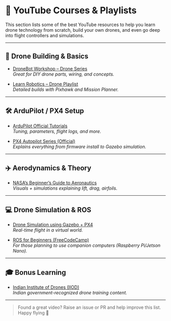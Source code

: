 # 🎥 YouTube Courses & Playlists

This section lists some of the best YouTube resources to help you learn drone technology from scratch, build your own drones, and even go deep into flight controllers and simulations.

---

## 🧱 Drone Building & Basics

- [DroneBot Workshop – Drone Series](https://youtube.com/playlist?list=PLGZLicZ6AqBdbeuCm8Lxa0SkTAVOe_dvz)  
  _Great for DIY drone parts, wiring, and concepts._

- [Learn Robotics – Drone Playlist](https://www.youtube.com/playlist?list=PLnnwYy2SLcZ55sAY3Py6_0qGu5zAFj0rw)  
  _Detailed builds with Pixhawk and Mission Planner._

---

## 🛠️ ArduPilot / PX4 Setup

- [ArduPilot Official Tutorials](https://www.youtube.com/user/ArduPilotDev/videos)  
  _Tuning, parameters, flight logs, and more._

- [PX4 Autopilot Series (Official)](https://www.youtube.com/c/PX4Autopilot/playlists)  
  _Explains everything from firmware install to Gazebo simulation._

---

## ✈️ Aerodynamics & Theory

- [NASA’s Beginner’s Guide to Aeronautics](https://www.youtube.com/playlist?list=PL06C90612C8B7891F)  
  _Visuals + simulations explaining lift, drag, airfoils._

---

## 💻 Drone Simulation & ROS

- [Drone Simulation using Gazebo + PX4](https://www.youtube.com/watch?v=DU1z6KH2TcU&list=PLD0P0y3D5G9MgbQfZ_HN7e05E2BO7RMZ_)  
  _Real-time flight in a virtual world._

- [ROS for Beginners (FreeCodeCamp)](https://www.youtube.com/watch?v=KCY4DwrYl1M)  
  _For those planning to use companion computers (Raspberry Pi/Jetson Nano)._

---

## 🎓 Bonus Learning

- [Indian Institute of Drones (IIOD)](https://www.youtube.com/@iiodindia)  
  _Indian government-recognized drone training content._

---

> Found a great video? Raise an issue or PR and help improve this list.  
> Happy flying 🚁
